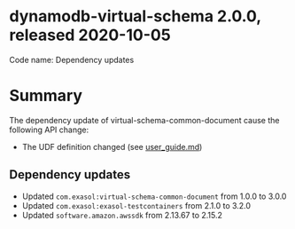 # dynamodb-virtual-schema 2.0.0, released 2020-10-05
 
Code name: Dependency updates

# Summary

The dependency update of virtual-schema-common-document cause the following API change:

* The UDF definition changed (see [user_guide.md](../user-guide/user_guide.md))

## Dependency updates

* Updated `com.exasol:virtual-schema-common-document` from 1.0.0 to 3.0.0 
* Updated `com.exasol:exasol-testcontainers` from 2.1.0 to 3.2.0
* Updated `software.amazon.awssdk` from 2.13.67 to 2.15.2

